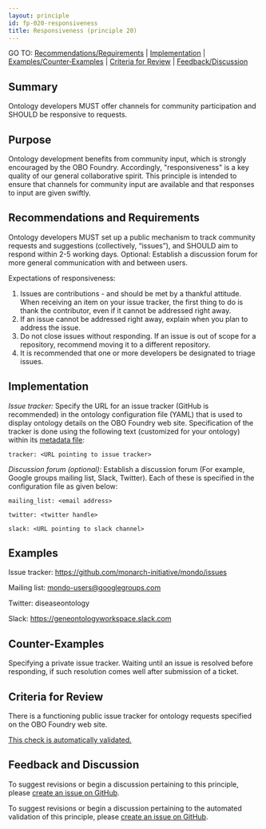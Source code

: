 ```yaml
---
layout: principle
id: fp-020-responsiveness
title: Responsiveness (principle 20)
---
```

GO TO: [Recommendations/Requirements](#recommendations-and-requirements) &#124; [Implementation](#implementation) &#124; [Examples/Counter&#8209;Examples](#examples) &#124; [Criteria&nbsp;for&nbsp;Review](#criteria-for-review) &#124; [Feedback/Discussion](#feedback-and-discussion)

## Summary

Ontology developers MUST offer channels for community participation and SHOULD be responsive to requests.

## Purpose

Ontology development benefits from community input, which is strongly encouraged by the OBO Foundry. Accordingly, "responsiveness" is a key quality of our general collaborative spirit. This principle is intended to ensure that channels for community input are available and that responses to input are given swiftly.

## Recommendations and Requirements

Ontology developers MUST set up a public mechanism to track community requests and suggestions (collectively, “issues”), and SHOULD aim to respond within 2-5 working days. Optional: Establish a discussion forum for more general communication with and between users.

Expectations of responsiveness:

1. Issues are contributions - and should be met by a thankful attitude. When receiving an item on your issue tracker, the first thing to do is thank the contributor, even if it cannot be addressed right away.
2. If an issue cannot be addressed right away, explain when you plan to address the issue.
3. Do not close issues without responding. If an issue is out of scope for a repository, recommend moving it to a different repository.
4. It is recommended that one or more developers be designated to triage issues.

## Implementation

<i>Issue tracker:</i>
Specify the URL for an issue tracker (GitHub is recommended) in the ontology configuration file (YAML) that is used to display ontology details on the OBO Foundry web site. Specification of the tracker is done using the following text (customized for your ontology) within its [metadata file](https://github.com/OBOFoundry/OBOFoundry.github.io/tree/master/ontology):

`tracker: <URL pointing to issue tracker>`

<i>Discussion forum (optional):</i>
Establish a discussion forum (For example, Google groups mailing list, Slack, Twitter). Each of these is specified in the configuration file as given below:

`mailing_list: <email address>`

`twitter: <twitter handle>`

`slack: <URL pointing to slack channel>`

## Examples

Issue tracker: https://github.com/monarch-initiative/mondo/issues

Mailing list: mondo-users@googlegroups.com

Twitter: diseaseontology

Slack: https://geneontologyworkspace.slack.com

## Counter-Examples

Specifying a private issue tracker.
Waiting until an issue is resolved before responding, if such resolution comes well after submission of a ticket.

## Criteria for Review

There is a functioning public issue tracker for ontology requests specified on the OBO Foundry web site.

[This check is automatically validated.](checks/fp_020)

## Feedback and Discussion

To suggest revisions or begin a discussion pertaining to this principle, please [create an issue on GitHub](https://github.com/OBOFoundry/OBOFoundry.github.io/issues/new?labels=attn%3A+Editorial+WG,principles&title=Principle+%2320+%22Responsiveness%22+%3CENTER+ISSUE+TITLE%3E).

To suggest revisions or begin a discussion pertaining to the automated validation of this principle, please [create an issue on GitHub](https://github.com/OBOFoundry/OBOFoundry.github.io/issues/new?labels=attn%3A+Technical+WG,automated+validation+of+principles&title=Principle+%2320+%22Responsiveness%22+-+automated+validation+%3CENTER+ISSUE+TITLE%3E).
